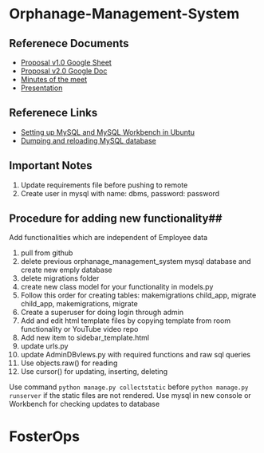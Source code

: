 # Orphanage-Management-System

## Referenece Documents ##
- [Proposal v1.0 Google Sheet](https://docs.google.com/document/d/1UBgLidxYHbMAREGaT6bw5DwEbr5z2TPmIazLHP02caU/edit?usp=sharing)
- [Proposal v2.0 Google Doc](https://docs.google.com/spreadsheets/d/18JVKwBmgeip-snMrx8ibywvMhi16xl9iDykSCJgKaUg/edit?usp=sharing)
- [Minutes of the meet](https://docs.google.com/document/d/1bbDwkVHarRbjCDs9FBHjfNeNKcQ3NCck20EXykDjUpI/edit?usp=sharing_eip&ts=6068abe1)
- [Presentation](https://docs.google.com/presentation/d/1Ze-bP-PA8MCo5kS87kyuROmHYp718gn0wkMu-IROZZA/edit?ts=60531083#slide=id.p)

## Referenece Links ##
- [Setting up MySQL and MySQL Workbench in Ubuntu](https://www.youtube.com/watch?v=IWXQeXHDerg)
- [Dumping and reloading MySQL database](https://www.youtube.com/watch?v=BsKXzm6qbcM)

## Important Notes ##
1. Update requirements file before pushing to remote
2. Create user in mysql with name: dbms, password: password

## Procedure for adding new functionality##
Add functionalities which are independent of Employee data
1. pull from github
2. delete previous orphanage_management_system mysql database and create new emply database
3. delete migrations folder
4. create new class model for your functionality in models.py
5. Follow this order for creating tables: makemigrations child_app, migrate child_app, makemigrations, migrate
6. Create a superuser for doing login through admin
7. Add and edit html template files by copying template from room functionality or YouTube video repo
8. Add new item to sidebar_template.html
9. update urls.py
10. update AdminDBvIews.py with required functions and raw sql queries
11. Use objects.raw() for reading
12. Use cursor() for updating, inserting, deleting

Use command `python manage.py collectstatic` before `python manage.py runserver` if the static files are not rendered.
Use mysql in new console or Workbench for checking updates to database
# FosterOps
